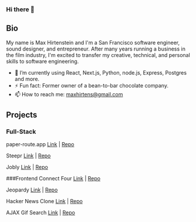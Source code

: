 ### Hi there 👋

## Bio
My name is Max Hirtenstein and I'm a San Francisco software engineer, sound designer, and entrepreneur. After many years running a business in the film industry, I'm excited to transfer my creative, technical, and personal skills to software engineering.

- 🌱 I’m currently using React, Next.js, Python, node.js, Express, Postgres and more.
- ⚡ Fun fact: Former owner of a bean-to-bar chocolate company.
- 📫 How to reach me: maxhirtens@gmail.com

## Projects
### Full-Stack
paper-route.app [Link](https://paper-route.app/) | [Repo](https://github.com/maxhirtens/paper-route)

Steepr [Link](https://steepr.onrender.com/) | [Repo](https://github.com/maxhirtens/steepr)

Jobly [Link](https://max-react-jobly.onrender.com/) | [Repo](https://github.com/maxhirtens/react-jobly)

###Frontend
Connect Four [Link](https://maxhirtens.github.io/connect-four/) | [Repo](https://github.com/maxhirtens/connect-four)

Jeopardy [Link](https://maxhirtens.github.io/jeopardy/) | [Repo](https://github.com/maxhirtens/jeopardy)

Hacker News Clone [Link](https://maxhirtens.github.io/hack-or-snooze/) | [Repo](https://github.com/maxhirtens/hack-or-snooze)

AJAX Gif Search [Link](https://maxhirtens.github.io/ajax-giphy-party/) | [Repo](https://github.com/maxhirtens/ajax-giphy-party)

<!--
**maxhirtens/maxhirtens** is a ✨ _special_ ✨ repository because its `README.md` (this file) appears on your GitHub profile.

Here are some ideas to get you started:

- 🔭 I’m currently working on ...
- 🌱 I’m currently learning ...
- 👯 I’m looking to collaborate on ...
- 🤔 I’m looking for help with ...
- 💬 Ask me about ...
- 📫 How to reach me: ...
- 😄 Pronouns: ...
- ⚡ Fun fact: ...
-->
